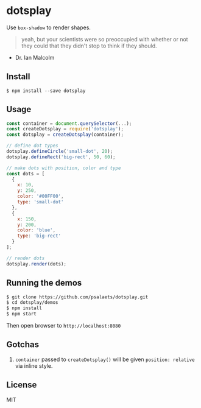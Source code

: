 # dotsplay

Use `box-shadow` to render shapes.

> yeah, but your scientists were so preoccupied with whether or not they could that they didn't stop to think if they should.

- Dr. Ian Malcolm

## Install

`$ npm install --save dotsplay`

## Usage

```js
const container = document.querySelector(...);
const createDotsplay = require('dotsplay');
const dotsplay = createDotsplay(container);

// define dot types
dotsplay.defineCircle('small-dot', 20);
dotsplay.defineRect('big-rect', 50, 60);

// make dots with position, color and type
const dots = [
  {
    x: 10,
    y: 250,
    color: '#00FF00',
    type: 'small-dot'
  },
  {
    x: 150,
    y: 200,
    color: 'blue',
    type: 'big-rect'
  }
];

// render dots
dotsplay.render(dots);
```

## Running the demos

```bash
$ git clone https://github.com/psalaets/dotsplay.git
$ cd dotsplay/demos
$ npm install
$ npm start
```

Then open browser to `http://localhost:8080`

## Gotchas

1. `container` passed to `createDotsplay()` will be given `position: relative` via inline style.

## License

MIT
